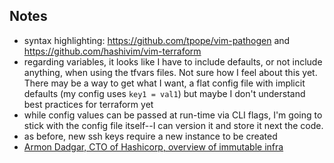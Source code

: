 ## Notes
* syntax highlighting: https://github.com/tpope/vim-pathogen and https://github.com/hashivim/vim-terraform
* regarding variables, it looks like I have to include defaults, or not include anything, when using the tfvars files. Not sure how I feel about this yet. There may be a way to get what I want, a flat config file with implicit defaults (my config uses `key1 = val1`) but maybe I don't understand best practices for terraform yet
* while config values can be passed at run-time via CLI flags, I'm going to stick with the config file itself--I can version it and store it next the code.
* as before, new ssh keys require a new instance to be created
* [Armon Dadgar, CTO of Hashicorp, overview of immutable infra](https://www.youtube.com/watch?v=II4PFe9BbmE)

